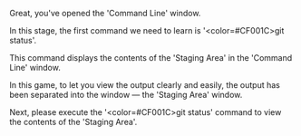 Great, you've opened the 'Command Line' window.

In this stage,
the first command we need to learn is '<color=#CF001C>git status</color>'.

This command displays the contents of the 'Staging Area' in the 'Command Line' window.

In this game, 
to let you view the output clearly and easily, 
the output has been separated into the window — the 'Staging Area' window.

Next, please execute the '<color=#CF001C>git status</color>' command
to view the contents of the 'Staging Area'.